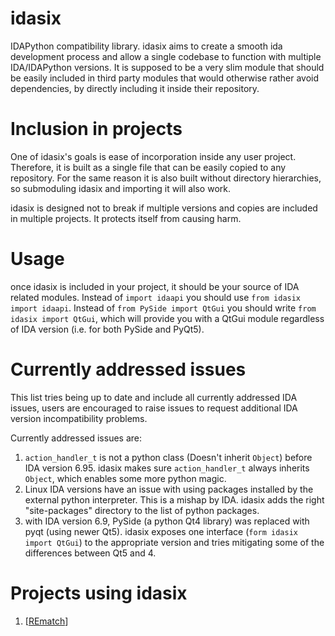 # idasix
IDAPython compatibility library. idasix aims to create a smooth ida development process and allow a single codebase to function with multiple IDA/IDAPython versions. It is supposed to be a very slim module that should be easily included in third party modules that would otherwise rather avoid dependencies, by directly including it inside their repository.

# Inclusion in projects
One of idasix's goals is ease of incorporation inside any user project. Therefore, it is built as a single file that can be easily copied to any repository. For the same reason it is also built without directory hierarchies, so submoduling idasix and importing it will also work.

idasix is designed not to break if multiple versions and copies are included in multiple projects. It protects itself from causing harm.

# Usage
once idasix is included in your project, it should be your source of IDA related modules.
Instead of `import idaapi` you should use `from idasix import idaapi`.
Instead of `from PySide import QtGui` you should write `from idasix import QtGui`, which will provide you with a QtGui module regardless of IDA version (i.e. for both PySide and PyQt5).

# Currently addressed issues
This list tries being up to date and include all currently addressed IDA issues, users are encouraged to raise issues to request additional IDA version incompatibility problems.

Currently addressed issues are:

1. `action_handler_t` is not a python class (Doesn't inherit `Object`) before IDA version 6.95. idasix makes sure `action_handler_t` always inherits `Object`, which enables some more python magic.
2. Linux IDA versions have an issue with using packages installed by the external python interpreter. This is a mishap by IDA. idasix adds the right "site-packages" directory to the list of python packages.
3. with IDA version 6.9, PySide (a python Qt4 library) was replaced with pyqt (using newer Qt5). idasix exposes one interface (`form idasix import QtGui`) to the appropriate version and tries mitigating some of the differences between Qt5 and 4.

# Projects using idasix

1. [[REmatch](https://github.com/nirizr/rematch)]
